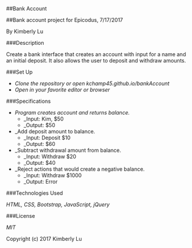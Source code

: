 ##Bank Account

##Bank account project for Epicodus, 7/17/2017

By Kimberly Lu

###Description

Create a bank interface that creates an account with input for a name and an initial deposit.  It also allows the user to deposit and withdraw amounts.

###Set Up

* _Clone the repository or open kchamp45.github.io/bankAccount_
* _Open in your favorite editor or browser_

###Specifications

* _Program creates account and returns balance._
  * _Input: Kim, $50
  * _Output: $50
* _Add deposit amount to balance.
  * _Input: Deposit $10
  * _Output: $60
* _Subtract withdrawal amount from balance.
  * _Input: Withdraw $20
  * _Output: $40
* _Reject actions that would create a negative balance.
  * _Input: Withdraw $1000
  * _Output: Error

###Technologies Used

_HTML, CSS, Bootstrap, JavaScript, jQuery_

###License

_MIT_

Copyright (c) 2017 Kimberly Lu
